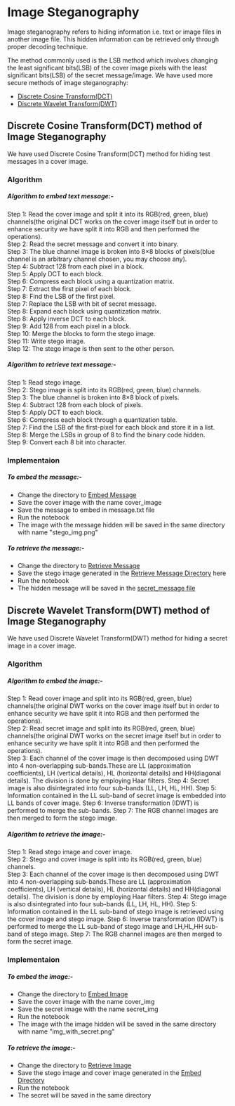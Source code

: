 # Image Steganography
Image steganography refers to hiding information i.e. text or image files in another image file. This hidden information can be retrieved only through proper decoding technique.

The method commonly used is the LSB method which involves changing the least significant bits(LSB) of the cover image pixels with the least significant bits(LSB) of the secret message/image.
We have used more secure methods of image steganography:
* [Discrete Cosine Transform(DCT)](DCT)
* [Discrete Wavelet Transform(DWT)](DWT)

## Discrete Cosine Transform(DCT) method of Image Steganography
We have used Discrete Cosine Transform(DCT) method for hiding test messages in a cover image.

### Algorithm
##### Algorithm to embed text message:-
Step 1: Read the cover image and split it into its RGB(red, green, blue) channels(the original DCT works on the cover image itself but in order to enhance security we have split it into RGB and then performed the operations).</br>
Step 2: Read the secret message and convert it into binary.</br>
Step 3: The blue channel image is broken into 8×8 blocks of pixels(blue channel is an arbitrary channel chosen, you may choose any).</br>
Step 4: Subtract 128 from each pixel in a block.</br>
Step 5: Apply DCT to each block.</br>
Step 6: Compress each block using a quantization matrix.</br>
Step 7: Extract the first pixel of each block.</br>
Step 8: Find the LSB of the first pixel.</br>
Step 7: Replace the LSB with bit of secret message.</br>
Step 8: Expand each block using quantization matrix.</br>
Step 8: Apply inverse DCT to each block.</br>
Step 9: Add 128 from each pixel in a block.</br>
Step 10: Merge the blocks to form the stego image.</br>
Step 11: Write stego image.</br>
Step 12: The stego image is then sent to the other person.</br>

##### Algorithm to retrieve text message:-
Step 1: Read stego image.</br>
Step 2: Stego image is split into its RGB(red, green, blue) channels.</br>
Step 3: The blue channel is broken into 8×8 block of pixels.</br>
Step 4: Subtract 128 from each block of pixels.</br>
Step 5: Apply DCT to each block.</br>
Step 6: Compress each block through a quantization table.</br>
Step 7: Find the LSB of the first-pixel for each block and store it in a list.</br>
Step 8: Merge the LSBs in group of 8 to find the binary code hidden.</br>
Step 9: Convert each 8 bit into character.</br>

### Implementaion
##### To embed the message:-
* Change the directory to [Embed Message](https://github.com/Natasha2001/Image_Steganography/tree/main/DCT/Embed_Message)
* Save the cover image with the name cover_image
* Save the message to embed in message.txt file
* Run the notebook
* The image with the message hidden will be saved in the same directory with name "stego_img.png"

##### To retrieve the message:-
* Change the directory to [Retrieve Message](https://github.com/Natasha2001/Image_Steganography/tree/main/DCT/Retrieve_Message)
* Save the stego image generated in the [Retrieve Message Directory](https://github.com/Natasha2001/Image_Steganography/tree/main/DCT/Retrieve_Message) here
* Run the notebook
* The hidden message will be saved in the [secret_message file](https://github.com/Natasha2001/Image_Steganography/blob/main/DCT/Retrieve_Message/secret_message.txt)

## Discrete Wavelet Transform(DWT) method of Image Steganography
We have used Discrete Wavelet Transform(DWT) method for hiding a secret image in a cover image.

### Algorithm
##### Algorithm to embed the image:-
Step 1: Read cover image and split into its RGB(red, green, blue) channels(the original DWT works on the cover image itself but in order to enhance security we have split it into RGB and then performed the operations).</br>
Step 2: Read secret image and split into its RGB(red, green, blue) channels(the original DWT works on the secret image itself but in order to enhance security we have split it into RGB and then performed the operations).</br>
Step 3: Each channel of the cover image is then decomposed using DWT into 4 non-overlapping sub-bands.These are LL (approximation coefficients), LH (vertical details), HL (horizontal details) and HH(diagonal details). The division is done by employing Haar filters.
Step 4: Secret image is also disintegrated into four sub-bands (LL, LH, HL, HH). 
Step 5: Information contained in the LL sub-band of secret image is embedded into LL bands of cover image.
Step 6: Inverse transformation (IDWT) is performed to merge the sub-bands.
Step 7: The RGB channel images are then merged to form the stego image.

##### Algorithm to retrieve the image:-
Step 1: Read stego image and cover image.</br>
Step 2: Stego and cover image is split into its RGB(red, green, blue) channels.</br>
Step 3: Each channel of the cover image is then decomposed using DWT into 4 non-overlapping sub-bands.These are LL (approximation coefficients), LH (vertical details), HL (horizontal details) and HH(diagonal details). The division is done by employing Haar filters.
Step 4: Stego image is also disintegrated into four sub-bands (LL, LH, HL, HH). 
Step 5: Information contained in the LL sub-band of stego image is retrieved using the cover image and stego image.
Step 6: Inverse transformation (IDWT) is performed to merge the LL sub-band of stego image and LH,HL,HH sub-band of stego image.
Step 7: The RGB channel images are then merged to form the secret image.

### Implementaion
##### To embed the image:-
* Change the directory to [Embed Image](https://github.com/Natasha2001/Image_Steganography/tree/main/DWT/EmbedImage)
* Save the cover image with the name cover_img
* Save the secret image with the name secret_img
* Run the notebook
* The image with the image hidden will be saved in the same directory with name "img_with_secret.png"

##### To retrieve the image:-
* Change the directory to [Retrieve Image](https://github.com/Natasha2001/Image_Steganography/tree/main/DWT/RetrieveImage)
* Save the stego image and cover image generated in the [Embed  Directory](https://github.com/Natasha2001/Image_Steganography/tree/main/DWT/RetrieveImage)
* Run the notebook
* The secret will be saved in the same directory
